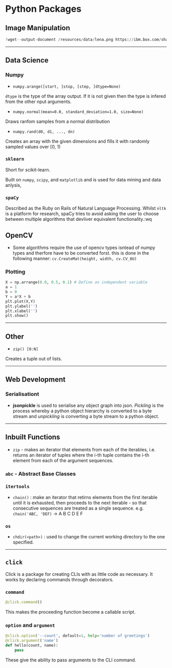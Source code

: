 # Python Packages

## Image Manipulation

```python
!wget--output-document /resources/data/lena.png https://ibm.box.com/shared/static/yqjnv0890doeu3mwb2u97f8rh1p0gd98.png
```


---

## Data Science

### Numpy

* `numpy.arange([start, ]stop, [step, ]dtype=None)`


`dtype` is the type of the array output. If it is not given then the type is infered from the other nput arguments.

* `numpy.normal(mean=0.0, standard_deviation=1.0, size=None)`

Draws ranfom samples from a normal distribution

* `numpy.rand(d0, d1, ..., dn)`

Creates an array with the given dimensions and fills it with randomly sampled values over [0, 1)

### `sklearn`

Short for scikit-learn.

Built on `numpy`, `scipy`, and `matplotlib` and is used for data mining and data anlysis,

### `spaCy`

Described as the Ruby on Rails of Natural Language Processing. Whilst `nltk` is a platform for research, spaCy tries to avoid asking the user to choose between multiple algorithms that devliver equivalent functionality.:wq

## OpenCV

* Some algorithms require the use of opencv types isntead of numpy types and therfore have to be converted forst. this is done in the following manner: `cv.CreateMat(height, width, cv.CV_8U)`

### Plotting

```python
X = np.arrange(0.0, 0.5, 0.1) # Define an independent variable
a = 1
b = 0
Y = a*X + b
plt.plot(X,Y)
plt.ylabel('')
plt.xlabel('')
plt.show()
```

---


## Other

* `zip() [0:N]`

Creates a tuple out of lists.


---


## Web Development

### Serialisationt

* **jsonpickle** is used to serialise any object graph into json. *Pickling* is the process whereby a python object hierarchy is converted to a byte stream and *unpickling* is converting a byte stream to a python object.


---



## Inbuilt Functions

* `zip` - makes an iterator that elements from each of the iterables, i.e. returns an iterator of tuples where the i-th tuple contains the i-th element from each of the argument sequences.

### `abc` - Abstract Base Classes

### `itertools`

* `chain()` : make an iterator that retirns elements from the first iterable until it is exhausted, then proceeds to the next iterable - so that consecutive sequences are treated as a single sequence. e.g. `chain('ABC, 'DEF)` -> A B C D E F

### `os`

* `chdir(<path>)` : used to change the current working directory to the one specified.


---


## `click`

Click is a package for creating CLIs with as little code as necessary. It works by declaring commands through decorators.

### `command`

```python
@click.command()
```

This makes the proceeding function become a callable script.

### `option` and `argument`

```python
@click.option('--count', default=1, help='number of greetings')
@click.argument('name')
def hello(count, name):
	pass
```

These give the ability to pass arguments to the CLI command.
